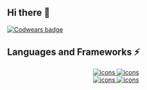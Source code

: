 ## Hi there 👋
[![Codwears badge](https://www.codewars.com/users/kudinovaRenataDev/badges/large)](https://www.codewars.com/users/kudinovaRenataDev)

## Languages and Frameworks ⚡

<div align='center'>
    <a href='http://skillicons.dev'>
        <img src='http://skillicons.dev/icons?i=html,css,sass,styledcomponents' alt='icons'/> 
        <img src='http://skillicons.dev/icons?i=js,ts,react,redux,angular,nodejs,vite,vitest' alt='icons'/> <br>
        <img src='http://skillicons.dev/icons?i=materialui,npm,pnpm,yarn,figma,ps,ai' alt='icons'/>
       <img src='http://skillicons.dev/icons?i=vscode,webstorm,git,github' alt='icons'/> <br>
    </a>
</div>

<!--
**kdrenata/kdrenata** is a ✨ _special_ ✨ repository because its `README.md` (this file) appears on your GitHub profile.

Here are some ideas to get you started:

- 🔭 I’m currently working on ...
- 🌱 I’m currently learning ...
- 👯 I’m looking to collaborate on ...
- 🤔 I’m looking for help with ...
- 💬 Ask me about ...
- 📫 How to reach me: ...
- 😄 Pronouns: ...
- ⚡ Fun fact: ...
-->
